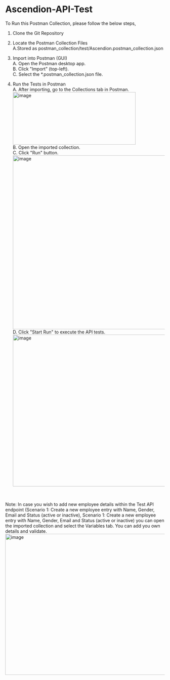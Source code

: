# Ascendion-API-Test

To Run this Postman Collection, please follow the below steps,

1. Clone the Git Repository
    <br/>
2. Locate the Postman Collection Files
   <br/>
   A.Stored as postman_collection/test/Ascendion.postman_collection.json
   <br/>
   
3. Import into Postman (GUI)
   <br/>
   A. Open the Postman desktop app.
   <br/>
   B. Click "Import" (top-left).
   <br/>
   C. Select the *.postman_collection.json file.
   
4. Run the Tests in Postman
   <br/>
   A. After importing, go to the Collections tab in Postman.
   <br/>
   <img width="388" height="166" alt="image" src="https://github.com/user-attachments/assets/eb5b24d8-50b8-48f5-a0f7-5b0b7de3b7c7" />
   <br/>
   B. Open the imported collection.
   <br/>
   C. Click "Run" button.
   <br/>
   <img width="955" height="550" alt="image" src="https://github.com/user-attachments/assets/b79de4ff-89b2-4eec-91c1-34643ce1c724" />
   <br/>
   D. Click "Start Run" to execute the API tests.
   <br/>
   <img width="981" height="480" alt="image" src="https://github.com/user-attachments/assets/6d84284b-825b-4b07-9bc0-7790f4f3f04a" />

<br/>
<br/>
Note: In case you wish to add new employee details within the Test API endpoint (Scenario 1: Create a new employee entry with Name, Gender, Email and Status (active or inactive),
Scenario 1: Create a new employee entry with Name, Gender, Email and Status (active or inactive)
you can open the imported collection and select the Variables tab. You can add you own details and validate.

<img width="954" height="446" alt="image" src="https://github.com/user-attachments/assets/b0e35b43-13d0-4b18-9875-9f55d8c3b566" />

